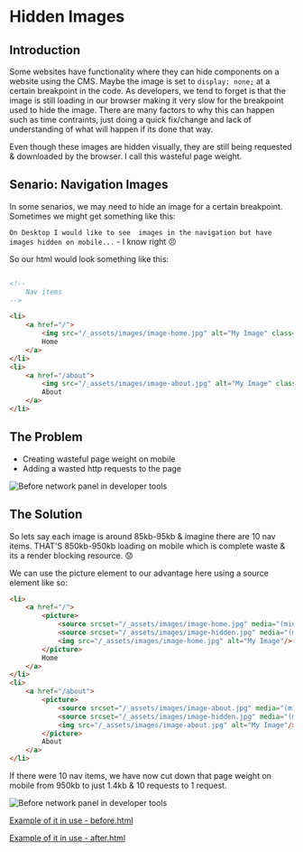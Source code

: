 # Hidden Images

## Introduction
Some websites have functionality where they can hide components on a website using the CMS. Maybe the image is set to `display: none;` at a certain breakpoint in the code. As developers, we tend to forget is that the image is still loading in our browser making it very slow for the breakpoint used to hide the image. There are many factors to why this can happen such as time contraints, just doing a quick fix/change and lack of understanding of what will happen if its done that way.

Even though these images are hidden visually, they are still being requested & downloaded by the browser. I call this wasteful page weight.

## Senario: Navigation Images

In some senarios, we may need to hide an image for a certain breakpoint. Sometimes we might get something like this:

`On Desktop I would like to see  images in the navigation but have images hidden on mobile...` - I know right :persevere:

So our html would look something like this:

```html

<!--
	Nav items
-->

<li>
	<a href="/">
		<img src="/_assets/images/image-home.jpg" alt="My Image" class="image image--hidden-mobile"/>
		Home
	</a>
</li>
<li>
	<a href="/about">
		<img src="/_assets/images/image-about.jpg" alt="My Image" class="image image--hidden-mobile"/>
		About
	</a>
</li>
```

## The Problem

- Creating wasteful page weight on mobile
- Adding a wasted http requests to the page

![Before network panel in developer tools](https://raw.githubusercontent.com/code-mattclaffey/performance-kit/master/hidden-images/screenshots/before-html-network.png)

## The Solution
So lets say each image is around 85kb-95kb & imagine there are 10 nav items. THAT'S 850kb-950kb loading on mobile which is complete waste & its a render blocking resource. :worried:

We can use the picture element to our advantage here using a source element like so:

```html
<li>
	<a href="/">
		<picture>
			<source srcset="/_assets/images/image-home.jpg" media="(min-width: 30em)">
			<source srcset="/_assets/images/image-hidden.jpg" media="(max-width: 30em)">
			<img src="/_assets/images/image-home.jpg" alt="My Image"/>
		</picture>
		Home
	</a>
</li>
<li>
	<a href="/about">
		<picture>
			<source srcset="/_assets/images/image-about.jpg" media="(min-width: 30em)">
			<source srcset="/_assets/images/image-hidden.jpg" media="(max-width: 30em)">
			<img src="/_assets/images/image-about.jpg" alt="My Image"/>
		</picture>
		About
	</a>
</li>

```

If there were 10 nav items, we have now cut down that page weight on mobile from 950kb to just 1.4kb & 10 requests to 1 request.

![Before network panel in developer tools](https://raw.githubusercontent.com/code-mattclaffey/performance-kit/master/hidden-images/screenshots/after-html-network.png)

[Example of it in use - before.html](https://raw.githubusercontent.com/code-mattclaffey/performance-kit/master/hidden-images/before.html)

[Example of it in use - after.html](https://raw.githubusercontent.com/code-mattclaffey/performance-kit/master/hidden-images/after.html)
